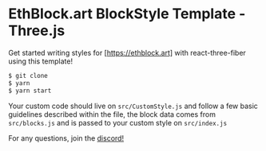 # EthBlock.art BlockStyle Template - Three.js

Get started writing styles for [https://ethblock.art] with react-three-fiber using this template!

```bash
$ git clone
$ yarn
$ yarn start

```

Your custom code should live on `src/CustomStyle.js` and follow a few basic guidelines described within the file, the block data comes from `src/blocks.js` and is passed to your custom style on `src/index.js`

For any questions, join the [discord!](https://discord.gg/H7HYqcdWWK)
